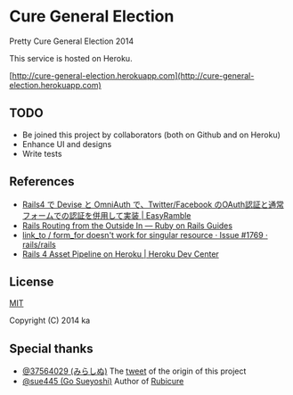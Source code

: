 # Cure General Election

Pretty Cure General Election 2014

This service is hosted on Heroku.

[http://cure-general-election.herokuapp.com](http://cure-general-election.herokuapp.com)

## TODO

* Be joined this project by collaborators (both on Github and on Heroku)
* Enhance UI and designs
* Write tests

## References

* [Rails4 で Devise と OmniAuth で、Twitter/Facebook のOAuth認証と通常フォームでの認証を併用して実装 | EasyRamble](http://easyramble.com/implement-devise-and-ominiauth-on-rails.html)
* [Rails Routing from the Outside In — Ruby on Rails Guides](http://guides.rubyonrails.org/routing.html#singular-resources)
* [link_to / form_for doesn't work for singular resource · Issue #1769 · rails/rails](https://github.com/rails/rails/issues/1769)
* [Rails 4 Asset Pipeline on Heroku | Heroku Dev Center](https://devcenter.heroku.com/articles/rails-4-asset-pipeline)

## License

[MIT](http://opensource.org/licenses/MIT)

Copyright (C) 2014 ka

## Special thanks

* [@37564029 (みらしぬ)](https://twitter.com/37564029) The [tweet](https://twitter.com/37564029/status/475263140624465920) of the origin of this project
* [@sue445 (Go Sueyoshi)](https://github.com/sue445) Author of [Rubicure](https://github.com/sue445/rubicure)

